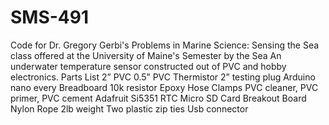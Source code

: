 # SMS-491
Code for Dr. Gregory Gerbi's Problems in Marine Science: Sensing the Sea class offered at the University of Maine's Semester by the Sea
An underwater temperature sensor constructed out of PVC and hobby electronics. 
Parts List
  2” PVC
  0.5” PVC
  Thermistor
  2” testing plug
  Arduino nano every
  Breadboard
  10k resistor
  Epoxy
  Hose Clamps
  PVC cleaner, PVC primer, PVC cement
  Adafruit Si5351 RTC
  Micro SD Card Breakout Board
  Nylon Rope
  2lb weight
  Two plastic zip ties
  Usb connector
